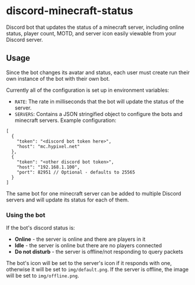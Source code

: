 # discord-minecraft-status

Discord bot that updates the status of a minecraft server, including online status, player count, MOTD, and server icon easily viewable from your Discord server.

## Usage

Since the bot changes its avatar and status, each user must create run their own instance of the bot with their own bot.

Currently all of the configuration is set up in environment variables:

- `RATE`: The rate in milliseconds that the bot will update the status of the server.
- `SERVERS`: Contains a JSON stringified object to configure the bots and minecraft servers. Example configuration:

```jsonc
[
  {
    "token": "<discord bot token here>",
    "host": "mc.hypixel.net"
  },
  {
    "token": "<other discord bot token>",
    "host": "192.168.1.100",
    "port": 82951 // Optional - defaults to 25565
  }
]
```

The same bot for one minecraft server can be added to multiple Discord servers and will update its status for each of them.

### Using the bot

If the bot's discord status is:

- **Online** - the server is online and there are players in it
- **Idle** - the server is online but there are no players connected
- **Do not disturb** - the server is offline/not responding to query packets

The bot's icon will be set to the server's icon if it responds with one, otherwise it will be set to `img/default.png`. If the server is offline, the image will be set to `img/offline.png`.
